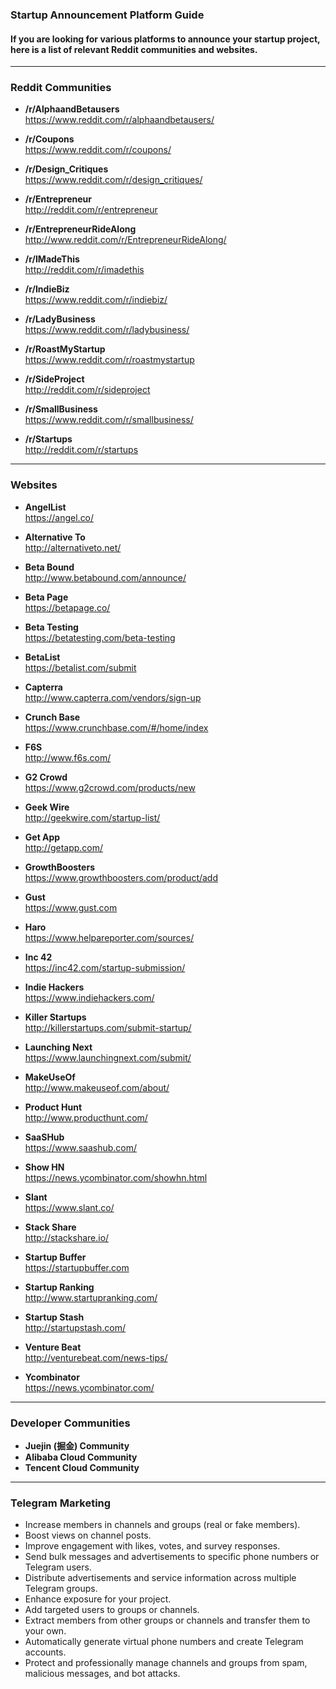 ### Startup Announcement Platform Guide

#### If you are looking for various platforms to announce your startup project, here is a list of relevant Reddit communities and websites.

---

### Reddit Communities

- **/r/AlphaandBetausers**  
  https://www.reddit.com/r/alphaandbetausers/

- **/r/Coupons**  
  https://www.reddit.com/r/coupons/

- **/r/Design_Critiques**  
  https://www.reddit.com/r/design_critiques/

- **/r/Entrepreneur**  
  http://reddit.com/r/entrepreneur

- **/r/EntrepreneurRideAlong**  
  http://www.reddit.com/r/EntrepreneurRideAlong/

- **/r/IMadeThis**  
  http://reddit.com/r/imadethis

- **/r/IndieBiz**  
  https://www.reddit.com/r/indiebiz/

- **/r/LadyBusiness**  
  https://www.reddit.com/r/ladybusiness/

- **/r/RoastMyStartup**  
  https://www.reddit.com/r/roastmystartup

- **/r/SideProject**  
  http://reddit.com/r/sideproject

- **/r/SmallBusiness**  
  https://www.reddit.com/r/smallbusiness/

- **/r/Startups**  
  http://reddit.com/r/startups

---

### Websites

- **AngelList**  
  https://angel.co/

- **Alternative To**  
  http://alternativeto.net/

- **Beta Bound**  
  http://www.betabound.com/announce/

- **Beta Page**  
  https://betapage.co/

- **Beta Testing**  
  https://betatesting.com/beta-testing

- **BetaList**  
  https://betalist.com/submit

- **Capterra**  
  http://www.capterra.com/vendors/sign-up

- **Crunch Base**  
  https://www.crunchbase.com/#/home/index

- **F6S**  
  http://www.f6s.com/

- **G2 Crowd**  
  https://www.g2crowd.com/products/new

- **Geek Wire**  
  http://geekwire.com/startup-list/

- **Get App**  
  http://getapp.com/

- **GrowthBoosters**  
  https://www.growthboosters.com/product/add

- **Gust**  
  https://www.gust.com

- **Haro**  
  https://www.helpareporter.com/sources/

- **Inc 42**  
  https://inc42.com/startup-submission/

- **Indie Hackers**  
  https://www.indiehackers.com/

- **Killer Startups**  
  http://killerstartups.com/submit-startup/

- **Launching Next**  
  https://www.launchingnext.com/submit/

- **MakeUseOf**  
  http://www.makeuseof.com/about/

- **Product Hunt**  
  http://www.producthunt.com/

- **SaaSHub**  
  https://www.saashub.com/

- **Show HN**  
  https://news.ycombinator.com/showhn.html

- **Slant**  
  https://www.slant.co/

- **Stack Share**  
  http://stackshare.io/

- **Startup Buffer**  
  https://startupbuffer.com

- **Startup Ranking**  
  http://www.startupranking.com/

- **Startup Stash**  
  http://startupstash.com/

- **Venture Beat**  
  http://venturebeat.com/news-tips/

- **Ycombinator**  
  https://news.ycombinator.com/

---

### Developer Communities

- **Juejin (掘金) Community**  
- **Alibaba Cloud Community**  
- **Tencent Cloud Community**  

---

### Telegram Marketing

- Increase members in channels and groups (real or fake members).  
- Boost views on channel posts.  
- Improve engagement with likes, votes, and survey responses.  
- Send bulk messages and advertisements to specific phone numbers or Telegram users.  
- Distribute advertisements and service information across multiple Telegram groups.  
- Enhance exposure for your project.  
- Add targeted users to groups or channels.  
- Extract members from other groups or channels and transfer them to your own.  
- Automatically generate virtual phone numbers and create Telegram accounts.  
- Protect and professionally manage channels and groups from spam, malicious messages, and bot attacks.
